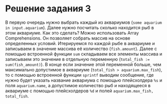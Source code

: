 # Решение задания 3

В первую очередь нужно выбрать каждый из аквариумов (`some aquarium in input.aquarium`). Далее нужно посчитать сколько находится рыб в этом аквариуме. Как это сделать? Можно использовать Array Comprehensions. Он позволяет собрать массив на основе определенных условий. Итерируемся по каждой рыбе в аквариуме и записываем в значение массива её количество (`fish.amount`). Далее с помощью встроенной функции `sum` складываем все элементы массива и записываем это значение в отдельную переменную (`total_fish := sum(fish_amount)`). В конце если значение этой переменной больше, чем максимально допустимое в аквариуме (`total_fish > aquarium.max_fish`), то с помощью встроенной функции `sprintf` выводим сообщение, где нужно будет указать название аквариума с помощью плейсхолдера `%s` и поля `aquarium.name`, а допустимое количество рыб и находящееся в аквариуме с помощью плейсхолдеров `%d` и полей `aquarium.max_fish, total_fish`.
